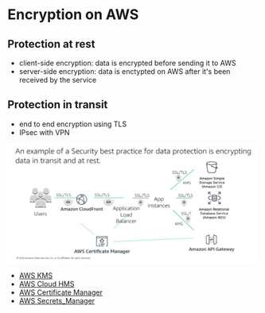 # Encryption on AWS

## Protection at rest
- client-side encryption: data is encrypted before sending it to AWS
- server-side encryption: data is enctypted on AWS after it's been received by the service


## Protection in transit
- end to end encryption using TLS
- IPsec with VPN

![Encryption in transit](./images/enc_in_trans.jpg)


- [AWS KMS](./99_Services/AWS_KMS.md)
- [AWS Cloud HMS](./99_Services/AWS_Cloud_HMS.md)
- [AWS Certificate Manager](./99_Services/AWS_Certificate_Manager.md)
- [AWS Secrets_Manager](./99_Services/AWS_Secrets_Manager.md)